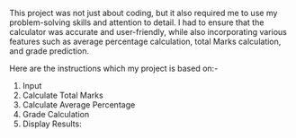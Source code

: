 This project was not just about coding, but it also required me to use my problem-solving skills and attention to detail.
I had to ensure that the calculator was accurate and user-friendly, while also incorporating various features
such as average percentage calculation, total Marks calculation, and grade prediction.

Here are the instructions which my project is based on:-
1. Input
2. Calculate Total Marks
3. Calculate Average Percentage
4. Grade Calculation 
5. Display Results: 
